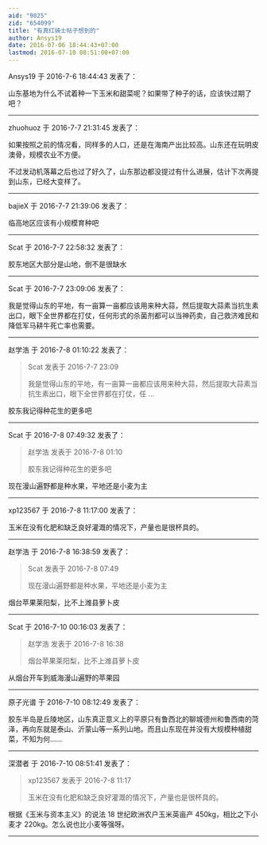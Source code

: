 ```yaml
---
aid: "9025"
zid: "654099"
title: "有真红骑士帖子想到的"
author: Ansys19
date: 2016-07-06 18:44:43+07:00
lastmod: 2016-07-10 08:51:00+07:00
---
```


Ansys19 于 2016-7-6 18:44:43 发表了：

山东基地为什么不试着种一下玉米和甜菜呢？如果带了种子的话，应该快过期了吧？

---

zhuohuoz 于 2016-7-7 21:31:45 发表了：

如果按照之前的情况看，同样多的人口，还是在海南产出比较高。山东还在玩明皮澳骨，规模农业不方便。

不过发动机落幕之后也过了好久了，山东那边都没提过有什么进展，估计下次再提到山东，已经大变样了。

---

bajieX 于 2016-7-7 21:39:06 发表了：

临高地区应该有小规模育种吧

---

Scat 于 2016-7-7 22:58:32 发表了：

胶东地区大部分是山地，倒不是很缺水

---

Scat 于 2016-7-7 23:09:06 发表了：

我是觉得山东的平地，有一亩算一亩都应该用来种大蒜，然后提取大蒜素当抗生素出口，眼下全世界都在打仗，任何形式的杀菌剂都可以当神药卖，自己救济难民和降低军马耕牛死亡率也需要。

---

赵学浩 于 2016-7-8 01:10:22 发表了：

> Scat 发表于 2016-7-7 23:09
>
> 我是觉得山东的平地，有一亩算一亩都应该用来种大蒜，然后提取大蒜素当抗生素出口，眼下全世界都在打仗，任 ...

胶东我记得种花生的更多吧

---

Scat 于 2016-7-8 07:49:32 发表了：

> 赵学浩 发表于 2016-7-8 01:10
>
> 胶东我记得种花生的更多吧

现在漫山遍野都是种水果，平地还是小麦为主

---

xp123567 于 2016-7-8 11:17:00 发表了：

玉米在没有化肥和缺乏良好灌溉的情况下，产量也是很杯具的。

---

赵学浩 于 2016-7-8 16:38:59 发表了：

> Scat 发表于 2016-7-8 07:49
>
> 现在漫山遍野都是种水果，平地还是小麦为主

烟台苹果莱阳梨，比不上潍县萝卜皮

---

Scat 于 2016-7-10 00:16:03 发表了：

> 赵学浩 发表于 2016-7-8 16:38
>
> 烟台苹果莱阳梨，比不上潍县萝卜皮

从烟台开车到威海漫山遍野的苹果园

---

原子光谱 于 2016-7-10 08:12:49 发表了：

胶东半岛是丘陵地区，山东真正意义上的平原只有鲁西北的聊城德州和鲁西南的菏泽，再向东就是泰山、沂蒙山等一系列山地。而且山东现在并没有大规模种植甜菜，不知为何……

---

深潜者 于 2016-7-10 08:51:41 发表了：

> xp123567 发表于 2016-7-8 11:17
>
> 玉米在没有化肥和缺乏良好灌溉的情况下，产量也是很杯具的。

根据《玉米与资本主义》的说法 18 世纪欧洲农户玉米英亩产 450kg，相比之下小麦才 220kg。怎么说也比小麦等强呀。

---

